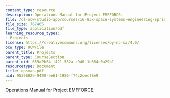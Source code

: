 ```yaml
---
content_type: resource
description: Operations Manual for Project EMFFORCE.
file: /ol-ocw-studio-app/courses/16-83x-space-systems-engineering-spring-2002-spring-2003/9539602e9420ee611980f74c2cecf8e9_opsman.pdf
file_size: 767465
file_type: application/pdf
learning_resource_types:
- Projects
license: https://creativecommons.org/licenses/by-nc-sa/4.0/
ocw_type: OCWFile
parent_title: Projects
parent_type: CourseSection
parent_uid: 659a2b64-f421-582a-c946-1d654c0a29b1
resourcetype: Document
title: opsman.pdf
uid: 9539602e-9420-ee61-1980-f74c2cecf8e9
---
```

Operations Manual for Project EMFFORCE.
